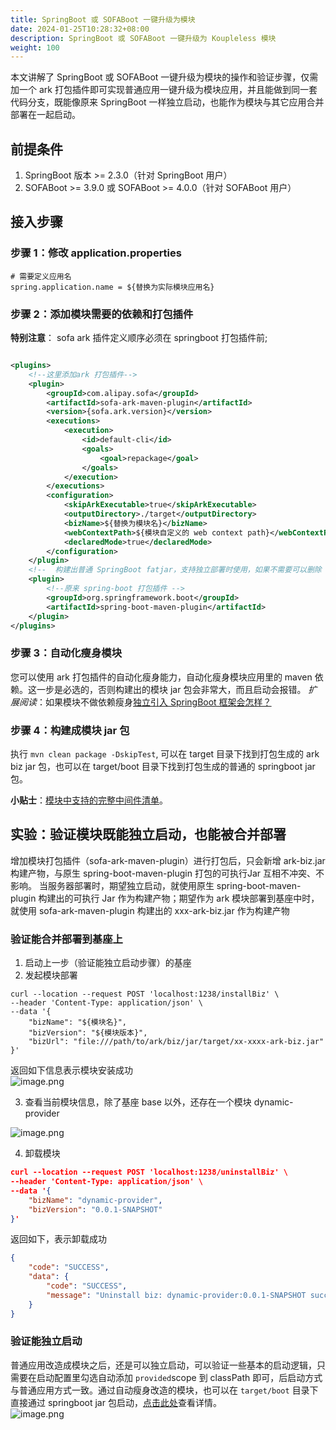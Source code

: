 ```yaml
---
title: SpringBoot 或 SOFABoot 一键升级为模块
date: 2024-01-25T10:28:32+08:00
description: SpringBoot 或 SOFABoot 一键升级为 Koupleless 模块
weight: 100
---
```


本文讲解了 SpringBoot 或 SOFABoot 一键升级为模块的操作和验证步骤，仅需加一个 ark 打包插件即可实现普通应用一键升级为模块应用，并且能做到同一套代码分支，既能像原来 SpringBoot 一样独立启动，也能作为模块与其它应用合并部署在一起启动。

## 前提条件
1. SpringBoot 版本 >= 2.3.0（针对 SpringBoot 用户）
2. SOFABoot >= 3.9.0 或 SOFABoot >= 4.0.0（针对 SOFABoot 用户）

## 接入步骤

### 步骤 1：修改 application.properties

```properties
# 需要定义应用名
spring.application.name = ${替换为实际模块应用名}
```

### 步骤 2：添加模块需要的依赖和打包插件

**特别注意**： sofa ark 插件定义顺序必须在 springboot 打包插件前;
```xml

<plugins>
    <!--这里添加ark 打包插件-->
    <plugin>
        <groupId>com.alipay.sofa</groupId>
        <artifactId>sofa-ark-maven-plugin</artifactId>
        <version>{sofa.ark.version}</version>
        <executions>
            <execution>
                <id>default-cli</id>
                <goals>
                    <goal>repackage</goal>
                </goals>
            </execution>
        </executions>
        <configuration>
            <skipArkExecutable>true</skipArkExecutable>
            <outputDirectory>./target</outputDirectory>
            <bizName>${替换为模块名}</bizName>
            <webContextPath>${模块自定义的 web context path}</webContextPath>
            <declaredMode>true</declaredMode>
        </configuration>
    </plugin>
    <!--  构建出普通 SpringBoot fatjar，支持独立部署时使用，如果不需要可以删除  -->
    <plugin>
        <!--原来 spring-boot 打包插件 -->
        <groupId>org.springframework.boot</groupId>
        <artifactId>spring-boot-maven-plugin</artifactId>
    </plugin>
</plugins>
```

### 步骤 3：自动化瘦身模块

您可以使用 ark 打包插件的自动化瘦身能力，自动化瘦身模块应用里的 maven 依赖。这一步是必选的，否则构建出的模块 jar 包会非常大，而且启动会报错。
_扩展阅读_：如果模块不做依赖瘦身[独立引入 SpringBoot 框架会怎样？](/docs/faq/import-full-springboot-in-module)

### 步骤 4：构建成模块 jar 包

执行 `mvn clean package -DskipTest`, 可以在 target 目录下找到打包生成的 ark biz jar 包，也可以在 target/boot 目录下找到打包生成的普通的 springboot jar 包。

**小贴士**：[模块中支持的完整中间件清单](/docs/tutorials/module-development/runtime-compatibility-list/)。


## 实验：验证模块既能独立启动，也能被合并部署

增加模块打包插件（sofa-ark-maven-plugin）进行打包后，只会新增 ark-biz.jar 构建产物，与原生 spring-boot-maven-plugin 打包的可执行Jar 互相不冲突、不影响。
当服务器部署时，期望独立启动，就使用原生 spring-boot-maven-plugin 构建出的可执行 Jar 作为构建产物；期望作为 ark 模块部署到基座中时，就使用 sofa-ark-maven-plugin 构建出的 xxx-ark-biz.jar 作为构建产物

### 验证能合并部署到基座上

1. 启动上一步（验证能独立启动步骤）的基座
2. 发起模块部署
```shell
curl --location --request POST 'localhost:1238/installBiz' \
--header 'Content-Type: application/json' \
--data '{
    "bizName": "${模块名}",
    "bizVersion": "${模块版本}",
    "bizUrl": "file:///path/to/ark/biz/jar/target/xx-xxxx-ark-biz.jar"
}'
```
返回如下信息表示模块安装成功<br />![image.png](https://intranetproxy.alipay.com/skylark/lark/0/2023/png/149473/1695021262517-34e6728e-b39e-4996-855b-d866e839fd0a.png#clientId=ueb52f3f0-186e-4&from=paste&height=226&id=u8ab265a1&originHeight=452&originWidth=1818&originalType=binary&ratio=2&rotation=0&showTitle=false&size=60390&status=done&style=none&taskId=uf3b43b8e-80dd-43db-b486-3ca38663e5e&title=&width=909)

3. 查看当前模块信息，除了基座 base 以外，还存在一个模块 dynamic-provider

![image.png](https://intranetproxy.alipay.com/skylark/lark/0/2023/png/149473/1695021372335-9fbce7ae-ab41-44e8-ab51-6a771bddfef3.png#clientId=ueb52f3f0-186e-4&from=paste&height=367&id=u301dd5fb&originHeight=734&originWidth=1186&originalType=binary&ratio=2&rotation=0&showTitle=false&size=97949&status=done&style=none&taskId=u8570e201-b10d-460a-946a-d9c94529834&title=&width=593)

4. 卸载模块
```json
curl --location --request POST 'localhost:1238/uninstallBiz' \
--header 'Content-Type: application/json' \
--data '{
    "bizName": "dynamic-provider",
    "bizVersion": "0.0.1-SNAPSHOT"
}'
```
返回如下，表示卸载成功
```json
{
    "code": "SUCCESS",
    "data": {
        "code": "SUCCESS",
        "message": "Uninstall biz: dynamic-provider:0.0.1-SNAPSHOT success."
    }
}
```
### 验证能独立启动

普通应用改造成模块之后，还是可以独立启动，可以验证一些基本的启动逻辑，只需要在启动配置里勾选自动添加 `provided`scope 到 classPath 即可，后启动方式与普通应用方式一致。通过自动瘦身改造的模块，也可以在 `target/boot` 目录下直接通过 springboot jar 包启动，[点击此处](https://github.com/koupleless/koupleless/blob/module-slimming/samples/springboot-samples/slimming )查看详情。<br />![image.png](https://intranetproxy.alipay.com/skylark/lark/0/2023/png/149473/1695032642009-a5248a99-d91b-4420-b830-600b35eaa402.png#clientId=u4eb3445f-d3dc-4&from=paste&height=606&id=ued085b28&originHeight=1212&originWidth=1676&originalType=binary&ratio=2&rotation=0&showTitle=false&size=169283&status=done&style=none&taskId=u78d21e68-c71c-42d1-ac4c-8b41381bfa4&title=&width=838)
